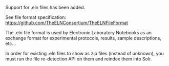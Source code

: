 Support for .eln files has been added.

See file format specification: https://github.com/TheELNConsortium/TheELNFileFormat

The .eln file format is used by Electronic Laboratory Notebooks as an exchange format for experimental protocols, results, sample descriptions, etc...

In order for existing .eln files to show as zip files (instead of unknown), you must run the file re-detection API on them and reindex them into Solr.
